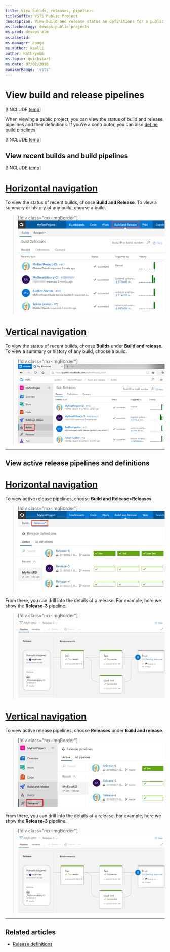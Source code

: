 ```yaml
---
title: View builds, releases, pipelines 
titleSuffix: VSTS Public Project
description: View build and release status an definitions for a public project
ms.technology: devops-public-projects
ms.prod: devops-alm
ms.assetid: 
ms.manager: douge
ms.author: kaelli
author: KathrynEE
ms.topic: quickstart
ms.date: 07/02/2018
monikerRange: 'vsts'
---
```


# View build and release pipelines 

[!INCLUDE [temp](_shared/version-public-projects.md)]  

When viewing a public project, you can view the status of build and release pipelines and their definitions. If you're a contributor, you can also [define build pipelines](../../pipelines/build/ci-public.md?toc=/vsts/organizations/public/toc.json&bc=/vsts/organizations/public/breadcrumb/toc.json).  

[!INCLUDE [temp](_shared/anon-user.md)]   

## View recent builds and build pipelines  

[!INCLUDE [temp](_shared/navigation.md)] 

# [Horizontal navigation](#tab/horizontal)  

To view the status of recent builds, choose **Build and Release**.  To view a summary or history of any build, choose a build. 

> [!div class="mx-imgBorder"]
> ![Build and Release hub, Recent Builds page ](_img/pipelines/view-build-status.png)


# [Vertical navigation](#tab/vertical)

To view the status of recent builds, choose **Builds** under **Build and release**. To view a summary or history of any build, choose a build. 

> [!div class="mx-imgBorder"]
> ![Build and Release hub, Recent Builds, vertical navigation ](_img/pipelines/view-build-vert-brn.png)

---


## View active release pipelines and definitions 

# [Horizontal navigation](#tab/horizontal)  

To view active release pipelines, choose **Build and Release>Releases**. 

> [!div class="mx-imgBorder"]
> ![Build and Release hub, Recent releases page ](_img/pipelines/view-releases.png)

From there, you can drill into the details of a release. For example, here we show the **Release-3** pipeline.   

> [!div class="mx-imgBorder"]
> ![Build and Release hub, Build status page ](_img/pipelines/release-chart.png)

 
# [Vertical navigation](#tab/vertical)  

To view active release pipelines, choose **Releases** under **Build and release**. 

> [!div class="mx-imgBorder"]
> ![Build and Release, Recent Releases, vertical navigation ](_img/pipelines/view-releases-vert.png)

From there, you can drill into the details of a release. For example, here we show  the **Release-3** pipeline.   

> [!div class="mx-imgBorder"]
> ![Build and Release hub, Build status page ](_img/pipelines/release-chart.png)

---

## Related articles 

- [Release definitions](../../pipelines/release/index.md)